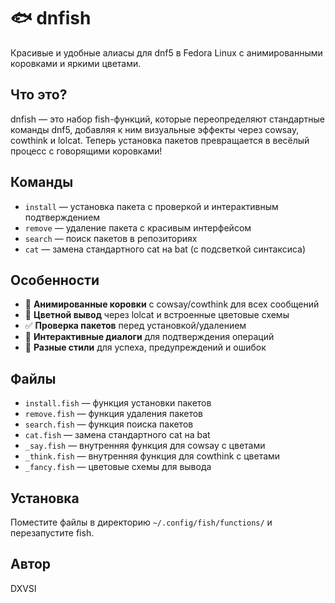 # 🐟 dnfish

Красивые и удобные алиасы для dnf5 в Fedora Linux с анимированными коровками и яркими цветами.

## Что это?

dnfish — это набор fish-функций, которые переопределяют стандартные команды dnf5, добавляя к ним визуальные эффекты через cowsay, cowthink и lolcat. Теперь установка пакетов превращается в весёлый процесс с говорящими коровками!

## Команды

- `install` — установка пакета с проверкой и интерактивным подтверждением
- `remove` — удаление пакета с красивым интерфейсом
- `search` — поиск пакетов в репозиториях
- `cat` — замена стандартного cat на bat (с подсветкой синтаксиса)

## Особенности

- 🐄 **Анимированные коровки** с cowsay/cowthink для всех сообщений
- 🌈 **Цветной вывод** через lolcat и встроенные цветовые схемы
- ✅ **Проверка пакетов** перед установкой/удалением
- 💬 **Интерактивные диалоги** для подтверждения операций
- 🎨 **Разные стили** для успеха, предупреждений и ошибок

## Файлы

- `install.fish` — функция установки пакетов
- `remove.fish` — функция удаления пакетов
- `search.fish` — функция поиска пакетов
- `cat.fish` — замена стандартного cat на bat
- `_say.fish` — внутренняя функция для cowsay с цветами
- `_think.fish` — внутренняя функция для cowthink с цветами
- `_fancy.fish` — цветовые схемы для вывода

## Установка

Поместите файлы в директорию `~/.config/fish/functions/` и перезапустите fish.

## Автор

DXVSI